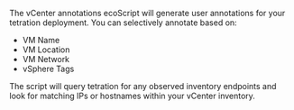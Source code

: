The vCenter annotations ecoScript will generate user annotations for your tetration deployment.  You can selectively annotate based on:

- VM Name
- VM Location
- VM Network
- vSphere Tags

The script will query tetration for any observed inventory endpoints and look for matching IPs or hostnames within your vCenter inventory.